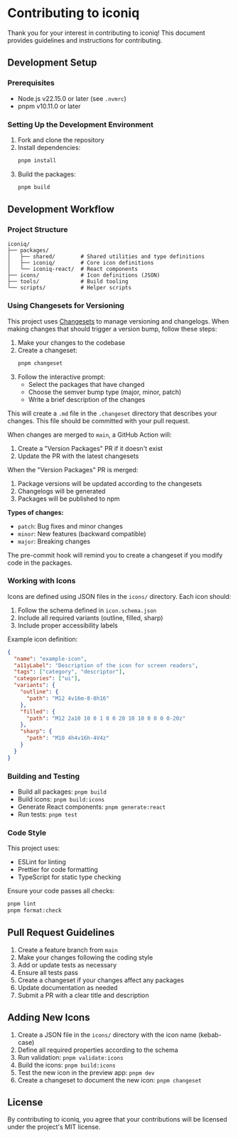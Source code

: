 # Contributing to iconiq

Thank you for your interest in contributing to iconiq! This document provides guidelines and instructions for contributing.

## Development Setup

### Prerequisites

- Node.js v22.15.0 or later (see `.nvmrc`)
- pnpm v10.11.0 or later

### Setting Up the Development Environment

1. Fork and clone the repository
2. Install dependencies:
   ```bash
   pnpm install
   ```
3. Build the packages:
   ```bash
   pnpm build
   ```

## Development Workflow

### Project Structure

```
iconiq/
├── packages/
│   ├── shared/        # Shared utilities and type definitions
│   ├── iconiq/        # Core icon definitions
│   └── iconiq-react/  # React components
├── icons/             # Icon definitions (JSON)
├── tools/             # Build tooling
└── scripts/           # Helper scripts
```

### Using Changesets for Versioning

This project uses [Changesets](https://github.com/changesets/changesets) to manage versioning and changelogs. When making changes that should trigger a version bump, follow these steps:

1. Make your changes to the codebase
2. Create a changeset:
   ```bash
   pnpm changeset
   ```
3. Follow the interactive prompt:
   - Select the packages that have changed
   - Choose the semver bump type (major, minor, patch)
   - Write a brief description of the changes

This will create a `.md` file in the `.changeset` directory that describes your changes. This file should be committed with your pull request.

When changes are merged to `main`, a GitHub Action will:
1. Create a "Version Packages" PR if it doesn't exist
2. Update the PR with the latest changesets

When the "Version Packages" PR is merged:
1. Package versions will be updated according to the changesets
2. Changelogs will be generated
3. Packages will be published to npm

**Types of changes:**
- `patch`: Bug fixes and minor changes
- `minor`: New features (backward compatible)
- `major`: Breaking changes

The pre-commit hook will remind you to create a changeset if you modify code in the packages.

### Working with Icons

Icons are defined using JSON files in the `icons/` directory. Each icon should:

1. Follow the schema defined in `icon.schema.json`
2. Include all required variants (outline, filled, sharp)
3. Include proper accessibility labels

Example icon definition:

```json
{
  "name": "example-icon",
  "a11yLabel": "Description of the icon for screen readers",
  "tags": ["category", "descriptor"],
  "categories": ["ui"],
  "variants": {
    "outline": {
      "path": "M12 4v16m-8-8h16"
    },
    "filled": {
      "path": "M12 2a10 10 0 1 0 0 20 10 10 0 0 0 0-20z"
    },
    "sharp": {
      "path": "M10 4h4v16h-4V4z"
    }
  }
}
```

### Building and Testing

- Build all packages: `pnpm build`
- Build icons: `pnpm build:icons`
- Generate React components: `pnpm generate:react`
- Run tests: `pnpm test`

### Code Style

This project uses:

- ESLint for linting
- Prettier for code formatting
- TypeScript for static type checking

Ensure your code passes all checks:

```bash
pnpm lint
pnpm format:check
```

## Pull Request Guidelines

1. Create a feature branch from `main`
2. Make your changes following the coding style
3. Add or update tests as necessary
4. Ensure all tests pass
5. Create a changeset if your changes affect any packages
6. Update documentation as needed
7. Submit a PR with a clear title and description

## Adding New Icons

1. Create a JSON file in the `icons/` directory with the icon name (kebab-case)
2. Define all required properties according to the schema
3. Run validation: `pnpm validate:icons`
4. Build the icons: `pnpm build:icons`
5. Test the new icon in the preview app: `pnpm dev`
6. Create a changeset to document the new icon: `pnpm changeset`

## License

By contributing to iconiq, you agree that your contributions will be licensed under the project's MIT license.
